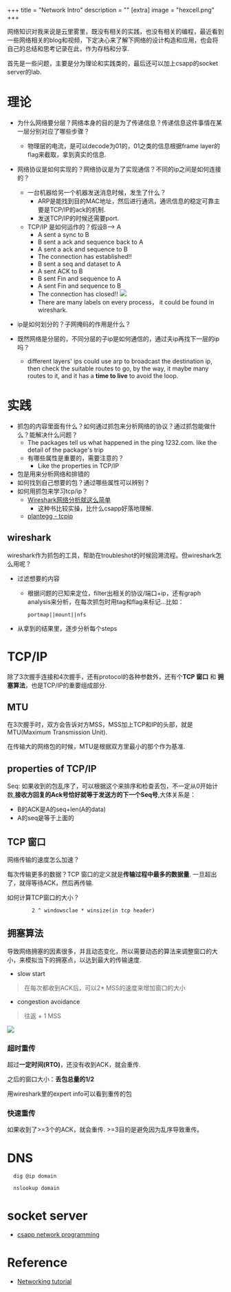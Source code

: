 +++
title = "Network Intro"
description = ""
[extra]
image = "hexcell.png"
+++

网络知识对我来说是云里雾里，既没有相关的实践，也没有相关的编程，最近看到一些网络相关的blog和视频，下定决心来了解下网络的设计构造和应用，也会将自己的总结和思考记录在此，作为存档和分享.

首先是一些问题，主要是分为理论和实践类的，最后还可以加上csapp的socket server的lab.

# 理论
- 为什么网络要分层？网络本身的目的是为了传递信息？传递信息这件事情在某一层分别对应了哪些步骤？
  - 物理层的电流，是可以decode为01的，01之类的信息根据frame layer的flag来截取，拿到真实的信息.
- 网络协议是如何实现的？网络协议是为了实现通信？不同的ip之间是如何连接的？
  - 一台机器给另一个机器发送消息时候，发生了什么？
    - ARP是能找到目的MAC地址，然后进行通讯，通讯信息的稳定可靠主要是TCP/IP的ack的机制.
    - 发送TCP/IP的时候还需要port.
  - TCP/IP 是如何运作的？假设B--> A
    - A sent a sync to B
    - B sent a ack and sequence back to A
    - A sent a ack and sequence to B
    - The connection has established!!
    - B sent a seq and dataset to A
    - A sent ACK to B
    - B sent Fin and sequence to A
    - A sent Fin and sequence to B
    - The connection has closed!!
    ![](https://i.imgur.com/fGX0bY2.png)
    - There are many labels on every process， it could be found in wireshark.

- ip是如何划分的？子网掩码的作用是什么？
- 既然网络是分层的，不同分层的子ip是如何通信的，通过夫ip再找下一层的ip吗？
  - different layers' ips could use arp to broadcast the destination ip, then check the suitable routes to go, by the way, it maybe many routes to it, and it has a **time to live** to avoid the loop.
  
# 实践
- 抓包的内容里面有什么？如何通过抓包来分析网络的协议？通过抓包能做什么？能解决什么问题？
  - The packages tell us what happened in the ping 1232.com. like the detail of the package's trip
  - 有哪些属性是重要的，需要注意的？
    - Like the properties in TCP/IP
- 包是用来分析网络和排错的
- 如何找到自己想要的包？通过哪些属性可以辨别？
- 如何用抓包来学习tcp/ip？
  - [Wireshark网络分析就这么简单](https://book.douban.com/subject/26268767/)
    - 这种书比较实操，比什么csapp好落地理解.
  - [plantegg - tcpip](https://plantegg.github.io/2017/06/02/%E5%B0%B1%E6%98%AF%E8%A6%81%E4%BD%A0%E6%87%82TCP--%E8%BF%9E%E6%8E%A5%E5%92%8C%E6%8F%A1%E6%89%8B/)


## wireshark

wireshark作为抓包的工具，帮助在troubleshot的时候回溯流程。但wireshark怎么用呢？

- 过滤想要的内容
  - 根据问题的已知来定位，filter出相关的协议/端口+ip，还有graph analysis来分析，在每次抓包时用tag和flag来标记...比如：
  
        portmap||mount||nfs 

- 从拿到的结果里，逐步分析每个steps

# TCP/IP

除了3次握手连接和4次握手，还有protocol的各种参数外，还有个**TCP 窗口** 和 **拥塞算法**，也是TCP/IP的重要组成部分.

## MTU

在3次握手时，双方会告诉对方MSS，MSS加上TCP和IP的头部，就是MTU(Maximum Transmission Unit). 

在传输大的网络包的时候，MTU是根据双方里最小的那个作为基准.

## properties of TCP/IP

Seq: 如果收到的包乱序了，可以根据这个来排序和检查丢包，不一定从0开始计数,**接收方回复的Ack号恰好就等于发送方的下一个Seq号**,大体关系是：
  - B的ACK是A的seq+len(A的data)
  - A的seq是等于上面的

## TCP 窗口

网络传输的速度怎么加速？

每次传输更多的数据？TCP 窗口的定义就是**传输过程中最多的数据量**. 一旦超出了，就得等待ACK，然后再传输.

如何计算TCP窗口的大小？


            2 ^ windowsclae * winsize(in tcp header)

## 拥塞算法

导致网络拥塞的因素很多，并且动态变化，所以需要动态的算法来调整窗口的大小，来模拟当下的拥塞点，以达到最大的传输速度.

- slow start

> 在每次都收到ACK后，可以2* MSS的速度来增加窗口的大小

- congestion avoidance

> 往返 + 1 MSS

![](https://i.imgur.com/opOso2M.png)
### 超时重传

超过**一定时间(RTO)**，还没有收到ACK，就会重传.

之后的窗口大小：**丢包总量的1/2**

用wireshark里的expert info可以看到重传的包

### 快速重传

如果收到了>=3个的ACK，就会重传. >=3目的是避免因为乱序导致重传。



# DNS

      dig @ip domain 

      nslookup domain 


# socket server
- [csapp network programming](https://www.youtube.com/watch?v=OynSMXfNtiM&list=PL22J-I2Pi-Gf0s1CGDVtt4vuvlyjLxfem&index=21)

# Reference
- [Networking tutorial](https://www.youtube.com/playlist?list=PLowKtXNTBypH19whXTVoG3oKSuOcw_XeW)